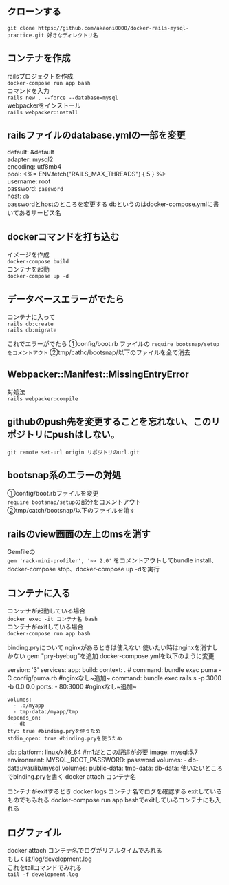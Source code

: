 ## クローンする
`git clone https://github.com/akaoni0000/docker-rails-mysql-practice.git 好きなディレクトリ名`
## コンテナを作成
railsプロジェクトを作成<br>
`docker-compose run app bash`<br>
コマンドを入力<br>
`rails new . --force --database=mysql`<br>
webpackerをインストール<br>
`rails webpacker:install`<br>

## railsファイルのdatabase.ymlの一部を変更
default: &default<br>
  adapter: mysql2<br>
  encoding: utf8mb4<br>
  pool: <%= ENV.fetch("RAILS_MAX_THREADS") { 5 } %><br>
  username: root<br>
  password: `password`<br> 
  host: `db`<br>
  passwordとhostのところを変更する dbというのはdocker-compose.ymlに書いてあるサービス名<br>
  
## dockerコマンドを打ち込む
イメージを作成<br>
`docker-compose build`<br>
コンテナを起動<br>
`docker-compose up -d`

## データベースエラーがでたら
コンテナに入って<br>
`rails db:create`<br>
`rails db:migrate`

これでエラーがでたら
①config/boot.rb ファイルの
`require bootsnap/setup をコメントアウト`
②tmp/cathc/bootsnap/以下のファイルを全て消去

## Webpacker::Manifest::MissingEntryError
対処法<br>
`rails webpacker:compile`

## githubのpush先を変更することを忘れない、このリポジトリにpushはしない。
`git remote set-url origin リポジトリのurl.git`

## bootsnap系のエラーの対処
①config/boot.rbファイルを変更<br>
`require bootsnap/setup`の部分をコメントアウト<br>
②tmp/catch/bootsnap/以下のファイルを消す

## railsのview画面の左上のmsを消す
Gemfileの<br>
`gem 'rack-mini-profiler', '~> 2.0'` をコメントアウトしてbundle install、docker-compose stop、docker-compose up -dを実行

## コンテナに入る
コンテナが起動している場合<br>
`docker exec -it コンテナ名 bash`<br>
コンテナがexitしている場合<br>
`docker-compose run app bash`

binding.pryについて
nginxがあるときは使えない
使いたい時はnginxを消すしかない
gem "pry-byebug"を追加
docker-compose.ymlを以下のように変更

version: '3'
services:
  app:
    build:
      context: .
    # command: bundle exec puma -C config/puma.rb
    #nginxなし~追加~
    command: bundle exec rails s -p 3000 -b 0.0.0.0
    ports:
      - 80:3000
    #nginxなし~追加~

    volumes:
      - .:/myapp
      - tmp-data:/myapp/tmp
    depends_on:
      - db
    tty: true #binding.pryを使うため
    stdin_open: true #binding.pryを使うため
  db:
    platform: linux/x86_64 #m1だとこの記述が必要
    image: mysql:5.7
    environment: 
      MYSQL_ROOT_PASSWORD: password
    volumes:
      - db-data:/var/lib/mysql
volumes:
  public-data:
  tmp-data:
  db-data:
使いたいところでbinding.pryを書く docker attach コンテナ名

コンテナがexitするとき
docker logs コンテナ名でログを確認する exitしているものでもみれる docker-compose run app bashでexitしているコンテナにも入れる

## ログファイル
docker attach コンテナ名でログがリアルタイムでみれる<br>
もしくは/log/development.log<br>
これをtailコマンドでみれる<br>
`tail -f development.log`

